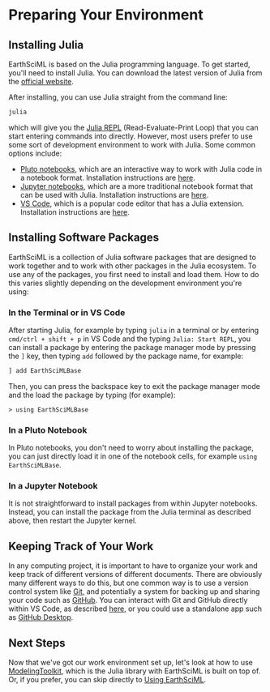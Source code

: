 # Preparing Your Environment

## Installing Julia

EarthSciML is based on the Julia programming language. To get started, you'll need to install Julia. You can download the latest version of Julia from the [official website](https://julialang.org/downloads/).

After installing, you can use Julia straight from the command line:

```bash
julia
```

which will give you the [Julia REPL](https://docs.julialang.org/en/v1/stdlib/REPL/) (Read-Evaluate-Print Loop) that you can start entering commands into directly.
However, most users prefer to use some sort of development environment to work with Julia.
Some common options include:
* [Pluto notebooks](https://plutojl.org/), which are an interactive way to work with Julia code in a notebook format. Installation instructions are [here](https://plutojl.org/#install).
* [Jupyter notebooks](https://jupyter.org/), which are a more traditional notebook format that can be used with Julia. Installation instructions are [here](https://julialang.github.io/IJulia.jl/stable/manual/running/).
* [VS Code](https://code.visualstudio.com/), which is a popular code editor that has a Julia extension. Installation instructions are [here](https://www.julia-vscode.org/).

## Installing Software Packages

EarthSciML is a collection of Julia software packages that are designed to work together and to work with other packages in the Julia ecosystem.
To use any of the packages, you first need to install and load them.
How to do this varies slightly depending on the development environment you're using:

### In the Terminal or in VS Code

After starting Julia, for example by typing `julia` in a terminal or by entering `cmd/ctrl + shift + p` in VS Code and the typing `Julia: Start REPL`, you can install a package by entering the package manager mode by pressing the `]` key, then typing `add` followed by the package name, for example:

```julia
] add EarthSciMLBase
```

Then, you can press the backspace key to exit the package manager mode and the load the package by typing (for example):

```julia-repl
> using EarthSciMLBase
```
### In a Pluto Notebook

In Pluto notebooks, you don't need to worry about installing the package, you can just directly load it in one of the notebook cells, for example `using EarthSciMLBase`.

### In a Jupyter Notebook

It is not straightforward to install packages from within Jupyter notebooks.
Instead, you can install the package from the Julia terminal as described above, then restart the Jupyter kernel.

## Keeping Track of Your Work

In any computing project, it is important to have to organize your work and keep track of different versions of different documents.
There are obviously many different ways to do this, but one common way is to use a version control system like [Git](https://git-scm.com/), and potentially a system for backing up and sharing your code such as [GitHub](https://github.com/).
You can interact with Git and GitHub directly within VS Code, as described [here](https://youtu.be/i_23KUAEtUM?feature=shared), or you could use a standalone app such as [GitHub Desktop](https://desktop.github.com/).

## Next Steps

Now that we've got our work environment set up, let's look at how to use [ModelingToolkit](https://mtk.sciml.ai/), which is the Julia library with EarthSciML is built on top of. 
Or, if you prefer, you can skip directly to [Using EarthSciML](@ref).
